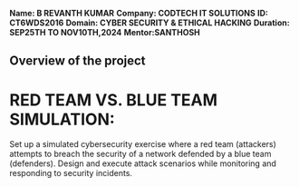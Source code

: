 **Name: B REVANTH KUMAR**
**Company: CODTECH IT SOLUTIONS**
**ID: CT6WDS2016**
**Domain: CYBER SECURITY & ETHICAL HACKING**
**Duration: SEP25TH TO NOV10TH,2024**
**Mentor:SANTHOSH**

## Overview of the project

# RED TEAM VS. BLUE TEAM SIMULATION:

Set up a simulated cybersecurity exercise where a red team (attackers) attempts to
breach the security of a network defended by a blue team (defenders). Design and execute
attack scenarios while monitoring and responding to security incidents.
